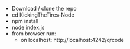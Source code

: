 * Download / clone the repo
* cd KickingTheTires-Node
* npm install
* node index.js
* from browser run:
    * on localhost: http://localhost:4242/qrcode